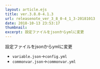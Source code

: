 ```yaml
---
layout: article.ejs
title: ver.3.8.0-4.1.3
url: releasenote_ver_3_8_0-4_1_3-20181013
date: 2018-10-13 23:53:17
thumbnail: 
excerpt: 設定ファイルをjsonからymlに変更
---
```


設定ファイルをjsonからymlに変更

* `variable.json`→`config.yml`
* `commonvar.json`→`commonvar.yml`
